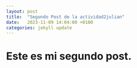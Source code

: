 ```yaml
---
layout: post
title:  "Segundo Post de la actividad2julian"
date:   2023-11-09 14:04:00 +0100
categories: jekyll update
---
```


# Este es mi segundo post.